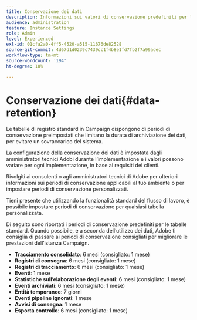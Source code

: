 ```yaml
---
title: Conservazione dei dati
description: Informazioni sui valori di conservazione predefiniti per le tabelle standard
audience: administration
feature: Instance Settings
role: Admin
level: Experienced
exl-id: 01cfa2a0-4ff5-4520-a515-11676de82528
source-git-commit: 4d67d1d0239c7439cc1f4b8e1fd7fb2f7a99adec
workflow-type: tm+mt
source-wordcount: '194'
ht-degree: 10%

---
```


# Conservazione dei dati{#data-retention}

Le tabelle di registro standard in Campaign dispongono di periodi di conservazione preimpostati che limitano la durata di archiviazione dei dati, per evitare un sovraccarico del sistema.

La configurazione della conservazione dei dati è impostata dagli amministratori tecnici Adobi durante l’implementazione e i valori possono variare per ogni implementazione, in base ai requisiti dei clienti.

Rivolgiti ai consulenti o agli amministratori tecnici di Adobe per ulteriori informazioni sui periodi di conservazione applicabili al tuo ambiente o per impostare periodi di conservazione personalizzati.

Tieni presente che utilizzando la funzionalità standard del flusso di lavoro, è possibile impostare periodi di conservazione per qualsiasi tabella personalizzata.

Di seguito sono riportati i periodi di conservazione predefiniti per le tabelle standard. Quando possibile, e a seconda dell’utilizzo dei dati, Adobe ti consiglia di passare ai periodi di conservazione consigliati per migliorare le prestazioni dell’istanza Campaign.

* **Tracciamento consolidato**: 6 mesi (consigliato: 1 mese)
* **Registri di consegna**: 6 mesi (consigliato: 1 mese)
* **Registri di tracciamento**: 6 mesi (consigliato: 1 mese)
* **Eventi**: 1 mese
* **Statistiche sull’elaborazione degli eventi**: 6 mesi (consigliato: 1 mese)
* **Eventi archiviati**: 6 mesi (consigliato: 1 mese)
* **Entità temporanee**: 7 giorni
* **Eventi pipeline ignorati**: 1 mese
* **Avvisi di consegna**: 1 mese
* **Esporta controllo**: 6 mesi (consigliato: 1 mese)
